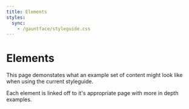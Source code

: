 ```yaml
---
title: Elements
styles:
  sync:
    - /gauntface/styleguide.css
---
```


# Elements

This page demonstates what an example set of content might look like when
using the current styleguide.

Each element is linked off to it's appropriate page with more in depth
examples.